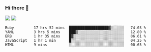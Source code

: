 ### Hi there 👋

<!--
**sasharevzin/sasharevzin** is a ✨ _special_ ✨ repository because its `README.md` (this file) appears on your GitHub profile.

Here are some ideas to get you started:

- 🔭 I’m currently working on ...
- 🌱 I’m currently learning ...
- 👯 I’m looking to collaborate on ...
- 🤔 I’m looking for help with ...
- 💬 Ask me about ...
- 📫 How to reach me: ...
- 😄 Pronouns: ...
- ⚡ Fun fact: ...
-->

![](https://yusufozturk.vercel.app/api?username=sasharevzin&hide_title=true&include_all_commits=true&count_private=true&show_icons=true) ![](https://yusufozturk.vercel.app/api/top-langs/?username=sasharevzin&layout=compact&langs_count=10&hide=apacheconf,coffeescript)

<!--START_SECTION:waka-->
```text
Ruby         17 hrs 52 mins  ██████████████████▓░░░░░░   74.03 % 
YAML         3 hrs 5 mins    ███▒░░░░░░░░░░░░░░░░░░░░░   12.80 % 
ERB          1 hr 35 mins    █▓░░░░░░░░░░░░░░░░░░░░░░░   06.61 % 
JavaScript   1 hr 1 min      █░░░░░░░░░░░░░░░░░░░░░░░░   04.25 % 
HTML         9 mins          ░░░░░░░░░░░░░░░░░░░░░░░░░   00.65 % 
```
<!--END_SECTION:waka-->
